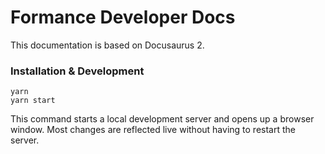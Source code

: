 # Formance Developer Docs

This documentation is based on Docusaurus 2.

### Installation & Development

```SHELL
yarn
yarn start
```

This command starts a local development server and opens up a browser window. Most changes are reflected live without having to restart the server.
